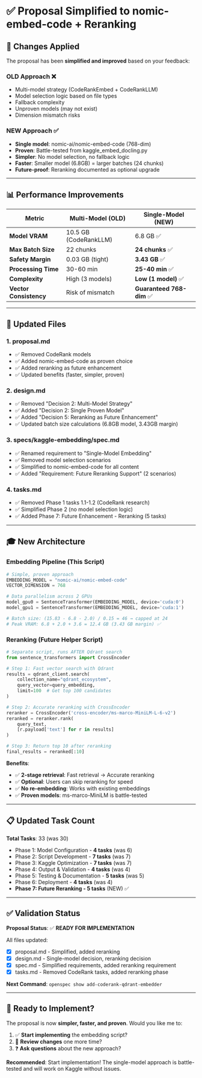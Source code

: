 # ✅ Proposal Simplified to nomic-embed-code + Reranking

## 🎯 Changes Applied

The proposal has been **simplified and improved** based on your feedback:

### **OLD Approach** ❌
- Multi-model strategy (CodeRankEmbed + CodeRankLLM)
- Model selection logic based on file types
- Fallback complexity
- Unproven models (may not exist)
- Dimension mismatch risks

### **NEW Approach** ✅
- **Single model**: nomic-ai/nomic-embed-code (768-dim)
- **Proven**: Battle-tested from kaggle_embed_docling.py
- **Simpler**: No model selection, no fallback logic
- **Faster**: Smaller model (6.8GB) = larger batches (24 chunks)
- **Future-proof**: Reranking documented as optional upgrade

---

## 📊 Performance Improvements

| Metric | Multi-Model (OLD) | Single-Model (NEW) |
|--------|-------------------|---------------------|
| **Model VRAM** | 10.5 GB (CodeRankLLM) | 6.8 GB ✅ |
| **Max Batch Size** | 22 chunks | **24 chunks** ✅ |
| **Safety Margin** | 0.03 GB (tight) | **3.43 GB** ✅ |
| **Processing Time** | 30-60 min | **25-40 min** ✅ |
| **Complexity** | High (3 models) | **Low (1 model)** ✅ |
| **Vector Consistency** | Risk of mismatch | **Guaranteed 768-dim** ✅ |

---

## 🔧 Updated Files

### 1. **proposal.md**
- ✅ Removed CodeRank models
- ✅ Added nomic-embed-code as proven choice
- ✅ Added reranking as future enhancement
- ✅ Updated benefits (faster, simpler, proven)

### 2. **design.md**
- ✅ Removed "Decision 2: Multi-Model Strategy"
- ✅ Added "Decision 2: Single Proven Model"
- ✅ Added "Decision 5: Reranking as Future Enhancement"
- ✅ Updated batch size calculations (6.8GB model, 3.43GB margin)

### 3. **specs/kaggle-embedding/spec.md**
- ✅ Renamed requirement to "Single-Model Embedding"
- ✅ Removed model selection scenarios
- ✅ Simplified to nomic-embed-code for all content
- ✅ Added "Requirement: Future Reranking Support" (2 scenarios)

### 4. **tasks.md**
- ✅ Removed Phase 1 tasks 1.1-1.2 (CodeRank research)
- ✅ Simplified Phase 2 (no model selection logic)
- ✅ Added Phase 7: Future Enhancement - Reranking (5 tasks)

---

## 🎓 New Architecture

### **Embedding Pipeline** (This Script)
```python
# Simple, proven approach
EMBEDDING_MODEL = "nomic-ai/nomic-embed-code"
VECTOR_DIMENSION = 768

# Data parallelism across 2 GPUs
model_gpu0 = SentenceTransformer(EMBEDDING_MODEL, device='cuda:0')
model_gpu1 = SentenceTransformer(EMBEDDING_MODEL, device='cuda:1')

# Batch size: (15.83 - 6.8 - 2.0) / 0.15 = 46 → capped at 24
# Peak VRAM: 6.8 + 2.0 + 3.6 = 12.4 GB (3.43 GB margin) ✅
```

### **Reranking** (Future Helper Script)
```python
# Separate script, runs AFTER Qdrant search
from sentence_transformers import CrossEncoder

# Step 1: Fast vector search with Qdrant
results = qdrant_client.search(
    collection_name="qdrant_ecosystem",
    query_vector=query_embedding,
    limit=100  # Get top 100 candidates
)

# Step 2: Accurate reranking with CrossEncoder
reranker = CrossEncoder('cross-encoder/ms-marco-MiniLM-L-6-v2')
reranked = reranker.rank(
    query_text,
    [r.payload['text'] for r in results]
)

# Step 3: Return top 10 after reranking
final_results = reranked[:10]
```

**Benefits**:
- ✅ **2-stage retrieval**: Fast retrieval → Accurate reranking
- ✅ **Optional**: Users can skip reranking for speed
- ✅ **No re-embedding**: Works with existing embeddings
- ✅ **Proven models**: ms-marco-MiniLM is battle-tested

---

## 📋 Updated Task Count

**Total Tasks**: 33 (was 30)
- Phase 1: Model Configuration - **4 tasks** (was 6)
- Phase 2: Script Development - **7 tasks** (was 7)
- Phase 3: Kaggle Optimization - **7 tasks** (was 7)
- Phase 4: Output & Validation - **4 tasks** (was 4)
- Phase 5: Testing & Documentation - **5 tasks** (was 5)
- Phase 6: Deployment - **4 tasks** (was 4)
- **Phase 7: Future Reranking - 5 tasks** (NEW) ✅

---

## ✅ Validation Status

**Proposal Status**: ✅ **READY FOR IMPLEMENTATION**

All files updated:
- [x] proposal.md - Simplified, added reranking
- [x] design.md - Single-model decision, reranking decision
- [x] spec.md - Simplified requirements, added reranking requirement
- [x] tasks.md - Removed CodeRank tasks, added reranking phase

**Next Command**: `openspec show add-coderank-qdrant-embedder`

---

## 🚀 Ready to Implement?

The proposal is now **simpler, faster, and proven**. Would you like me to:

1. ✅ **Start implementing** the embedding script?
2. 📖 **Review changes** one more time?
3. ❓ **Ask questions** about the new approach?

**Recommended**: Start implementation! The single-model approach is battle-tested and will work on Kaggle without issues.
